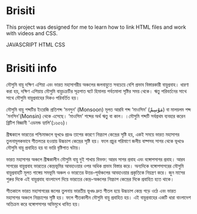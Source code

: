 # Brisiti

This project was designed for me to learn how to link HTML files and work with videos and CSS.

JAVASCRIPT
HTML
CSS

# Brisiti info

মৌসুমি বায়ু দক্ষিণ এশিয়া এবং ভারত মহাসাগরীয় অঞ্চলের জলবায়ুতে সবচেয়ে বেশি প্রভাব বিস্তারকারী বায়ুপ্রবাহ। ধারণা করা হয়, দক্ষিণ এশিয়ায় মৌসুমি বায়ুচক্রটির সূত্রপাত ঘটে হিমালয় পর্বতমালা সৃষ্টির সময় থেকে। ঋতু পরিবর্তনের সাথে সাথে মৌসুমি বায়ুপ্রবাহের দিকও পরিবর্তিত হয়।

মৌসুমি বায়ু শব্দটির ইংরেজি প্রতিশব্দ ‘মনসুন’ (Monsoon) মূলত আরবি শব্দ ‘মাওসিম’ (مَوْسِمٌ) বা মালয়লম শব্দ 'মনসিন'(Monsin) থেকে এসেছে। ‘মাওসিম’ শব্দের অর্থ ঋতু বা কাল। ।মৌসুমি শব্দটি সর্বপ্রথম ব্যবহার করেন ব্রিটিশ বিজ্ঞানী 'এডমন্ড হ্যালি'(১৬৫৬)।

গ্রীষ্মকালে ভারতের পশ্চিমাঞ্চলে ভূখণ্ডে প্রচণ্ড তাপের কারণে নিম্নচাপ কেন্দ্রের সৃষ্টি হয়, একই সময়ে ভারত মহাসাগর তুলনামূলকভাবে শীতলতর হওয়ায় উচ্চচাপ কেন্দ্রের সৃষ্টি হয়। ফলে প্রচুর পরিমাণে জলীয় বাষ্পসহ সাগর থেকে ভূখণ্ডে মৌসুমি বায়ু প্রবাহিত হয় যা ভারি বৃষ্টিপাত ঘটায়।

ভারত মহাসাগর অঞ্চলে গ্রীষ্মকালীন মৌসুমি বায়ু দুই শাখায় বিভক্ত: আরব সাগর প্রবাহ এবং বঙ্গোপসাগর প্রবাহ। আরব সাগরের বায়ুপ্রবাহ ভারতের কেন্দ্রভূমির আবহাওয়ার ওপর অধিক প্রভাব বিস্তার করে। অন্যদিকে বঙ্গোপসাগরের মৌসুমি বায়ুপ্রবাহটি মূলত গাঙ্গেয় সমভূমি অঞ্চল ও ভারতের উত্তর-পূর্বাঞ্চলের আবহাওয়ার প্রকৃতিকে নিয়ন্ত্রণ করে। জুন মাসের শুরুর দিকে এই বায়ুপ্রবাহ বাংলাদেশ দিয়ে ভারতের কেন্দ্র-অঞ্চলের নিম্নচাপ কেন্দ্রের দিকে প্রবাহিত হতে থাকে।

শীতকালে ভারত মহাসাগরের জলের তুলনায় ভারতীয় ভূখণ্ড দ্রুত শীতল হয়ে উচ্চচাপ কেন্দ্র গড়ে ওঠে এবং ভারত মহাসাগর অঞ্চলে নিম্নচাপের সৃষ্টি হয়। ফলে শীতকালীন মৌসুমি বায়ু প্রবাহিত হয়। এই বায়ুপ্রবাহের একটি ধারা বাংলাদেশ অতিক্রম করে বঙ্গোপসাগর অভিমুখে ধাবিত হয়।
